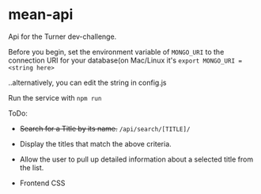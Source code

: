 # mean-api

Api for the Turner dev-challenge. 

Before you begin, set the environment variable of `MONGO_URI` to the connection URI for your database(on Mac/Linux it's `export MONGO_URI = <string here>`

..alternatively, you can edit the string in config.js

Run the service with `npm run`

ToDo: 

* ~~Search for a Title by its name.~~ `/api/search/[TITLE]/`

* Display the titles that match the above criteria.

* Allow the user to pull up detailed information about a selected title from the list.

* Frontend CSS


